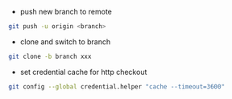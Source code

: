 * push new branch to remote
```bash
git push -u origin <branch>
```
* clone and switch to branch
```bash
git clone -b branch xxx
```
* set credential cache for http checkout
```bash
git config --global credential.helper "cache --timeout=3600"
```
